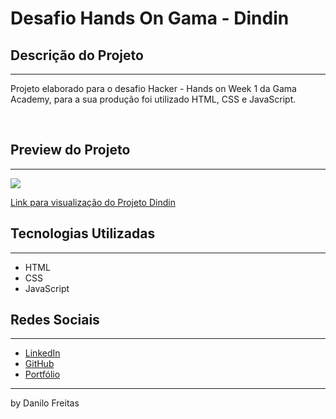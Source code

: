 # Desafio Hands On Gama - Dindin

## Descrição do Projeto
---
<p>
    Projeto elaborado para o desafio Hacker - Hands on Week 1 da Gama Academy, para a sua produção foi utilizado HTML, CSS e JavaScript. <br>
</p> <br>


<p>

## Preview do Projeto
---
<img src="./dindin-imagens/readme.gif">
<br>

<a href="https://danilojpfreitas.github.io/DinDin-GamaAcademy/index.html" target="_blank"> Link para visualização do Projeto Dindin</a>

## Tecnologias Utilizadas
---
<ul>
    <li>HTML</li>
    <li>CSS</li>
    <li>JavaScript</li>
</ul>

## Redes Sociais
---
<ul>
    <li><a href="https://linkedin.com/in/danilo-freitas-dev" target="_blank">LinkedIn</a></li>
    <li><a href="https://github.com/danilojpfreitas" target="_blank">GitHub</a></li>
    <li><a href="https://danilojpfreitas.github.io/MinhaPagina/" target="_blank">Portfólio</a></li>
</ul>

---

<scan>by Danilo Freitas</scan>
